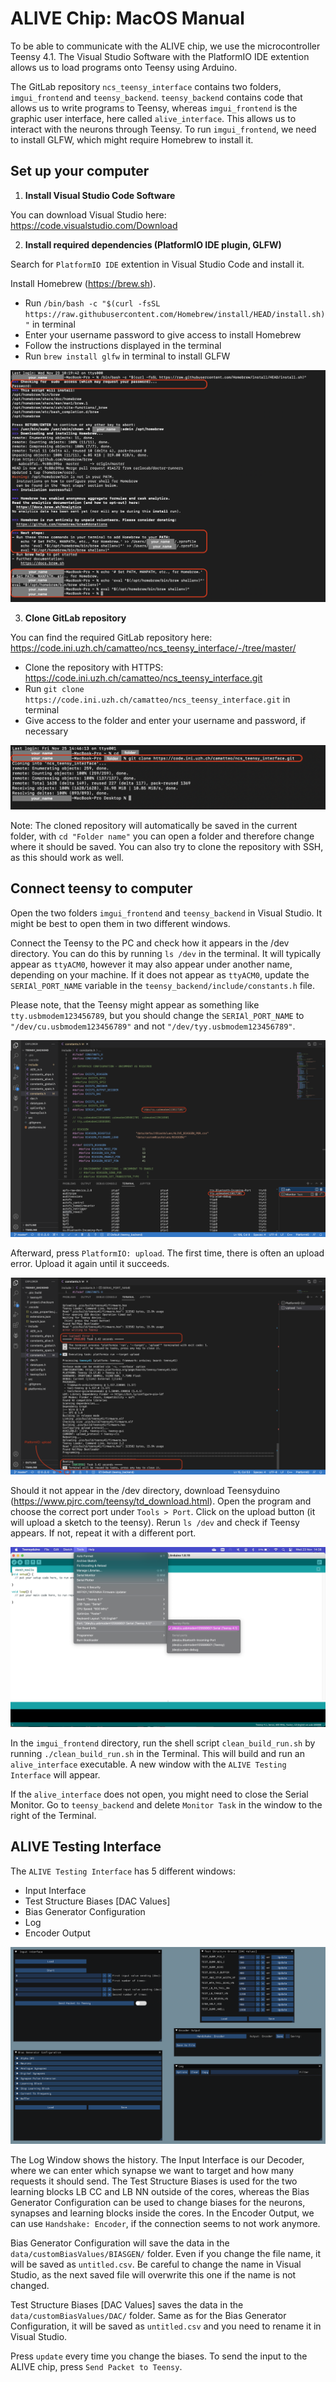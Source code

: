 # ALIVE Chip: MacOS Manual

To be able to communicate with the ALIVE chip, we use the microcontroller Teensy 4.1. The Visual Studio Software with the PlatformIO IDE extention allows us to load programs onto Teensy using Arduino.

The GitLab repository `ncs_teensy_interface` contains two folders, `imgui_frontend` and `teensy_backend`. `teensy_backend` contains code that allows us to write programs to Teensy, whereas `imgui_frontend` is the graphic user interface, here called `alive_interface`. This allows us to interact with the neurons through Teensy. To run `imgui_frontend`, we need to install GLFW, which might require Homebrew to install it.


## Set up your computer

1. **Install Visual Studio Code Software**

You can download Visual Studio here: https://code.visualstudio.com/Download

2. **Install required dependencies (PlatformIO IDE plugin, GLFW)**

Search for `PlatformIO IDE` extention in Visual Studio Code and install it.

Install Homebrew (https://brew.sh).
- Run `/bin/bash -c "$(curl -fsSL https://raw.githubusercontent.com/Homebrew/install/HEAD/install.sh)"` in terminal
- Enter your username password to give access to install Homebrew
- Follow the instructions displayed in the terminal
- Run `brew install glfw` in terminal to install GLFW

![Interface](Pictures/Homebrew.png "Install Homebrew in Terminal")

3. **Clone GitLab repository**

You can find the required GitLab repository here: https://code.ini.uzh.ch/camatteo/ncs_teensy_interface/-/tree/master/
- Clone the repository with HTTPS: https://code.ini.uzh.ch/camatteo/ncs_teensy_interface.git
- Run `git clone https://code.ini.uzh.ch/camatteo/ncs_teensy_interface.git` in terminal
- Give access to the folder and enter your username and password, if necessary

![Interface](Pictures/Repository.png "Clone GitLab Repository")

Note: The cloned repository will automatically be saved in the current folder, with `cd "Folder name"` you can open a folder and therefore change where it should be saved. You can also try to clone the repository with SSH, as this should work as well.


## Connect teensy to computer

Open the two folders `imgui_frontend` and `teensy_backend` in Visual Studio. It might be best to open them in two different windows.

Connect the Teensy to the PC and check how it appears in the /dev directory. You can do this by running `ls /dev` in the terminal. It will typically appear as `ttyACM0`, however it may also appear under another name, depending on your machine. If it does not appear as `ttyACM0`, update the `SERIAl_PORT_NAME` variable in the `teensy_backend/include/constants.h` file.

Please note, that the Teensy might appear as something like `tty.usbmodem123456789`, but you should change the `SERIAl_PORT_NAME` to `"/dev/cu.usbmodem123456789"` and not `"/dev/tyy.usbmodem123456789"`.

![Interface](Pictures/constant_h.png "Change Serial Port Name")


Afterward, press `PlatformIO: upload`. The first time, there is often an upload error. Upload it again until it succeeds.

![Interface](Pictures/upload.png "Upload teensy_backend")


Should it not appear in the /dev directory, download Teensyduino (https://www.pjrc.com/teensy/td_download.html). Open the program and choose the correct port under `Tools > Port`. Click on the upload button (it will upload a sketch to the teensy). Rerun `ls /dev` and check if Teensy appears. If not, repeat it with a different port.

![Interface](Pictures/Teensyduino.png "Choose correct port on Teensyduino")


In the `imgui_frontend` directory, run the shell script `clean_build_run.sh` by running `./clean_build_run.sh` in the Terminal. This will build and run an `alive_interface` executable. A new window with the `ALIVE Testing Interface` will appear.

If the `alive_interface` does not open, you might need to close the Serial Monitor. Go to `teensy_backend` and delete `Monitor Task` in the window to the right of the Terminal.


## ALIVE Testing Interface

The `ALIVE Testing Interface` has 5 different windows:
- Input Interface
- Test Structure Biases [DAC Values]
- Bias Generator Configuration
- Log
- Encoder Output

![Interface](Pictures/Interface.png "ALIVE Testing Interface")

The Log Window shows the history. The Input Interface is our Decoder, where we can enter which synapse we want to target and how many requests it should send. The Test Structure Biases is used for the two learning blocks LB CC and LB NN outside of the cores, whereas the Bias Generator Configuration can be used to change biases for the neurons, synapses and learning blocks inside the cores. In the Encoder Output, we can use `Handshake: Encoder`, if the connection seems to not work anymore.

Bias Generator Configuration will save the data in the `data/customBiasValues/BIASGEN/` folder. Even if you change the file name, it will be saved as `untitled.csv`. Be careful to change the name in Visual Studio, as the next saved file will overwrite this one if the name is not changed.

Test Structure Biases [DAC Values] saves the data in the `data/customBiasValues/DAC/` folder. Same as for the Bias Generator Configuration, it will be saved as `untitled.csv` and you need to rename it in Visual Studio.


Press `update` every time you change the biases. To send the input to the ALIVE chip, press `Send Packet to Teensy`.
